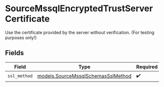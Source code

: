 # SourceMssqlEncryptedTrustServerCertificate

Use the certificate provided by the server without verification. (For testing purposes only!)


## Fields

| Field                                                                          | Type                                                                           | Required                                                                       | Description                                                                    |
| ------------------------------------------------------------------------------ | ------------------------------------------------------------------------------ | ------------------------------------------------------------------------------ | ------------------------------------------------------------------------------ |
| `ssl_method`                                                                   | [models.SourceMssqlSchemasSslMethod](../models/sourcemssqlschemassslmethod.md) | :heavy_check_mark:                                                             | N/A                                                                            |
